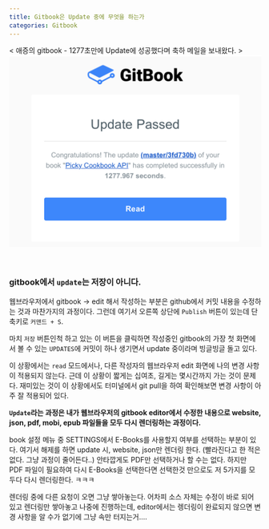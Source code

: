 ```yaml
---
title: Gitbook은 Update 중에 무엇을 하는가
categories: Gitbook
---
```


< 애증의 gitbook - 1277초만에 Update에 성공했다며 축하 메일을 보내왔다. >
![gitbook-class](/../../../../../images/gitbook-class.png)

<br>

### gitbook에서 `update`는 저장이 아니다.

웹브라우저에서 gitbook -> edit 해서 작성하는 부분은 github에서 커밋 내용을 수정하는 것과 마찬가지의 과정이다. 그런데 여기서 오른쪽 상단에 `Publish` 버튼이 있는데 단축키로 `커맨드 + S`.
  
마치 `저장` 버튼인척 하고 있는 이 버튼을 클릭하면 작성중인 gitbook의 가장 첫 화면에서 볼 수 있는 `UPDATES`에 커밋이 하나 생기면서 update 중이라며 빙글빙글 돌고 있다.
  
이 상황에서는 `read` 모드에서나, 다른 작성자의 웹브라우저 edit 화면에 나의 변경 사항이 적용되지 않는다. 근데 이 상황이 짧게는 십여초, 길게는 몇시간까지 가는 것이 문제다.
재미있는 것이 이 상황에서도 터미널에서 git pull을 하여 확인해보면 변경 사항이 아주 잘 적용되어 있다.
  
**`Update`라는 과정은 내가 웹브라우저의 gitbook editor에서 수정한 내용으로 website, json, pdf, mobi, epub 파일들을 모두 다시 렌더링하는 과정이다.**

book 설정 메뉴 중 SETTINGS에서 E-Books를 사용할지 여부를 선택하는 부분이 있다. 여기서 해제를 하면 update 시, website, json만 렌더링 한다. (빨라진다고 한 적은 없다. 그냥 과정이 줄어든다..)
안타깝게도 PDF만 선택하거나 할 수는 없다.
하지만 PDF 파일이 필요하여 다시 E-Books을 선택한다면 선택한것 만으로도 저 5가지를 모두다 다시 렌더링한다. ㅋㅋㅋ
  
렌더링 중에 다른 요청이 오면 그냥 쌓아놓는다. 어차피 소스 자체는 수정이 바로 되어 있고 렌더링만 쌓아놓고 나중에 진행하는데, editor에서는 렝더링이 완료되지 않으면 변경 사항을 알 수가 없기에 그냥 속만 터지는거....




